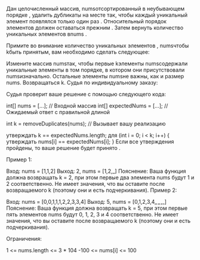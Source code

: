 Дан целочисленный массив, numsотсортированный в неубывающем порядке , удалить дубликаты на месте так, чтобы каждый уникальный элемент появлялся только один раз . Относительный порядок элементов должен оставаться прежним . Затем вернуть количество уникальных элементов вnums .

Примите во внимание количество уникальных элементов , numsчтобы kбыть принятым, вам необходимо сделать следующее:

Измените массив numsтак, чтобы первые kэлементы numsсодержали уникальные элементы в том порядке, в котором они присутствовали numsизначально. Остальные элементы numsне важны, как и размер nums.
Возвращаться k.
Судья по индивидуальному заказу:

Судья проверит ваше решение с помощью следующего кода:

int[] nums = [...]; // Входной массив
int[] expectedNums = [...]; // Ожидаемый ответ с правильной длиной

int k = removeDuplicates(nums); // Вызывает вашу реализацию

утверждать k == expectedNums.length;
для (int i = 0; i < k; i++) {
    утверждать nums[i] == expectedNums[i];
}
Если все утверждения пройдены, то ваше решение будет принято .

 

Пример 1:

Вход: nums = [1,1,2]
 Выход: 2, nums = [1,2,_]
 Пояснение: Ваша функция должна возвращать k = 2, при этом первые два элемента nums будут 1 и 2 соответственно.
Не имеет значения, что вы оставите после возвращаемого k (поэтому они и есть подчеркивания).
Пример 2:

Вход: nums = [0,0,1,1,1,2,2,3,3,4]
 Выход: 5, nums = [0,1,2,3,4,_,_,_,_,_]
 Пояснение: Ваша функция должна возвращать k = 5, при этом первые пять элементов nums будут 0, 1, 2, 3 и 4 соответственно.
Не имеет значения, что вы оставите после возвращаемого k (поэтому они и есть подчеркивания).
 

Ограничения:

1 <= nums.length <= 3 * 104
-100 <= nums[i] <= 100
